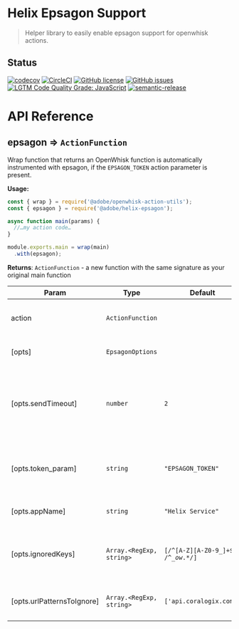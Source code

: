# Helix Epsagon Support

> Helper library to easily enable epsagon support for openwhisk actions.

## Status
[![codecov](https://img.shields.io/codecov/c/github/adobe/helix-epsagon.svg)](https://codecov.io/gh/adobe/helix-epsagon)
[![CircleCI](https://img.shields.io/circleci/project/github/adobe/helix-epsagon.svg)](https://circleci.com/gh/adobe/helix-epsagon)
[![GitHub license](https://img.shields.io/github/license/adobe/helix-epsagon.svg)](https://github.com/adobe/helix-epsagon/blob/master/LICENSE.txt)
[![GitHub issues](https://img.shields.io/github/issues/adobe/helix-epsagon.svg)](https://github.com/adobe/helix-epsagon/issues)
[![LGTM Code Quality Grade: JavaScript](https://img.shields.io/lgtm/grade/javascript/g/adobe/helix-epsagon.svg?logo=lgtm&logoWidth=18)](https://lgtm.com/projects/g/adobe/helix-epsagon)
[![semantic-release](https://img.shields.io/badge/%20%20%F0%9F%93%A6%F0%9F%9A%80-semantic--release-e10079.svg)](https://github.com/semantic-release/semantic-release)

# API Reference
<a name="module_epsagon"></a>

## epsagon ⇒ <code>ActionFunction</code>
Wrap function that returns an OpenWhisk function is automatically instrumented with epsagon,
if the `EPSAGON_TOKEN` action parameter is present.

**Usage:**

```js
const { wrap } = require('@adobe/openwhisk-action-utils');
const { epsagon } = require('@adobe/helix-epsagon');

async function main(params) {
  //…my action code…
}

module.exports.main = wrap(main)
  .with(epsagon);
```

**Returns**: <code>ActionFunction</code> - a new function with the same signature as your original main function  

| Param | Type | Default | Description |
| --- | --- | --- | --- |
| action | <code>ActionFunction</code> |  | Original OpenWhisk action main function |
| [opts] | <code>EpsagonOptions</code> |  | Additional epsagon options |
| [opts.sendTimeout] | <code>number</code> | <code>2</code> | Time in seconds after which the request to the epsagon infrastructure times out. |
| [opts.token_param] | <code>string</code> | <code>&quot;EPSAGON_TOKEN&quot;</code> | The name of the action parameter that contains the epsagon token. |
| [opts.appName] | <code>string</code> | <code>&quot;Helix Service&quot;</code> | The name of _this_ application. |
| [opts.ignoredKeys] | <code>Array.&lt;RegExp, string&gt;</code> | <code>[/^[A-Z][A-Z0-9_]+$/, /^__ow_.*\/]</code> | Array of patterns for parameter keys to ignore in traces. |
| [opts.urlPatternsToIgnore] | <code>Array.&lt;RegExp, string&gt;</code> | <code>[&#x27;api.coralogix.com&#x27;]</code> | Array of patterns for urls to ignore in traces. |

